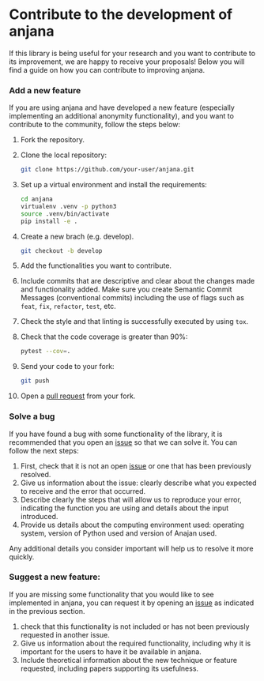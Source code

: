 # Contribute to the development of anjana

If this library is being useful for your research and you want to contribute to its improvement, we are happy to receive your proposals! Below you will find a guide on how you can contribute to improving anjana.

### Add a new feature

If you are using anjana and have developed a new feature (especially implementing an additional anonymity functionality), and you want to contribute to the community, follow the steps below:
1. Fork the repository.
2. Clone the local repository:
   
   ```bash
   git clone https://github.com/your-user/anjana.git

3. Set up a virtual environment and install the requirements:

    ```bash
    cd anjana
    virtualenv .venv -p python3
    source .venv/bin/activate
    pip install -e .

4. Create a new brach (e.g. develop).

     ```bash
     git checkout -b develop

5. Add the functionalities you want to contribute.
6. Include commits that are descriptive and clear about the changes made and functionality added. Make sure you create Semantic Commit Messages (conventional commits) including the use of flags such as `feat`, `fix`, `refactor`, `test`, etc.
7. Check the style and that linting is successfully executed by using `tox`.
8. Check that the code coverage is greater than 90%:

     ```bash
     pytest --cov=.

9. Send your code to your fork:

    ```bash
    git push

10. Open a [pull request](https://github.com/IFCA-Advanced-Computing/anjana/pulls) from your fork.
    
### Solve a bug

If you have found a bug with some functionality of the library, it is recommended that you open an [issue](https://github.com/IFCA-Advanced-Computing/anjana/issues) so that we can solve it. You can follow the next steps: 
1. First, check that it is not an open [issue](https://github.com/IFCA-Advanced-Computing/anjana/issues) or one that has been previously resolved.
2. Give us information about the issue: clearly describe what you expected to receive and the error that occurred.
3. Describe clearly the steps that will allow us to reproduce your error, indicating the function you are using and details about the input introduced. 
4. Provide us details about the computing environment used: operating system, version of Python used and version of Anajan used.  

Any additional details you consider important will help us to resolve it more quickly.

### Suggest a new feature:

If you are missing some functionality that you would like to see implemented in anjana, you can request it by opening an [issue](https://github.com/IFCA-Advanced-Computing/anjana/issues) as indicated in the previous section.
1. check that this functionality is not included or has not been previously requested in another issue.
2. Give us information about the required functionality, including why it is important for the users to have it be available in anjana.
3. Include theoretical information about the new technique or feature requested, including papers supporting its usefulness.

   

